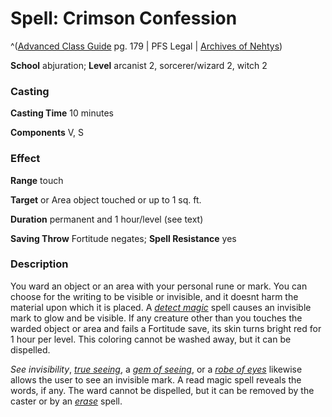 # Spell: Crimson Confession

^([Advanced Class Guide][ss-crimson-confession] pg. 179 | PFS Legal | [Archives of Nehtys][sn-crimson-confession])

**School** abjuration; **Level** arcanist 2, sorcerer/wizard 2, witch 2

### Casting

**Casting Time** 10 minutes  

**Components** V, S

### Effect

**Range** touch  

**Target** or Area object touched or up to 1 sq. ft.  

**Duration** permanent and 1 hour/level (see text)  

**Saving Throw** Fortitude negates; **Spell Resistance** yes

### Description

You ward an object or an area with your personal rune or mark. You can choose for the writing to be visible or invisible, and it doesnt harm the material upon which it is placed. A _[detect magic]_ spell causes an invisible mark to glow and be visible. If any creature other than you touches the warded object or area and fails a Fortitude save, its skin turns bright red for 1 hour per level. This coloring cannot be washed away, but it can be dispelled.  

_See invisibility_, _[true seeing]_, a _[gem of seeing]_, or a _[robe of eyes]_ likewise allows the user to see an invisible mark. A read magic spell reveals the words, if any. The ward cannot be dispelled, but it can be removed by the caster or by an _[erase]_ spell.

[ss-crimson-confession]: http://paizo.com/products/btpy978v
[sn-crimson-confession]: http://www.archivesofnethys.com/SpellDisplay.aspx?ItemName=Crimson%20Confession
[erase]: http://www.archivesofnethys.com/SpellDisplay.aspx?ItemName=erase
[detect magic]: http://www.archivesofnethys.com/SpellDisplay.aspx?ItemName=detect%20magic
[gem of seeing]: http://www.archivesofnethys.com/SpellDisplay.aspx?ItemName=gem%20of%20seeing
[true seeing]: http://www.archivesofnethys.com/SpellDisplay.aspx?ItemName=true%20seeing
[robe of eyes]: http://www.archivesofnethys.com/SpellDisplay.aspx?ItemName=robe%20of%20eyes